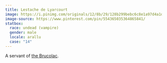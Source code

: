 ```yaml
---
title: Lestache de Lyarcourt
image: https://i.pinimg.com/originals/12/8b/29/128b299bebc6c8e1a97d4a1d7ceeb3a3.png
image-source: https://www.pinterest.com/pin/554365035364865841/
statbox:
  race: undead (vampire)
  gender: male
  locale: arallu
  case: "14"
---
```


A servant of [the Brucolac](brucolac).
